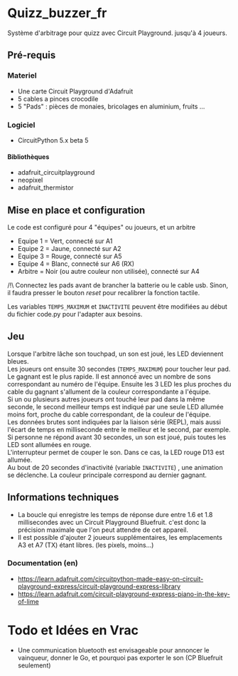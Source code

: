 # Quizz_buzzer_fr
Système d'arbitrage pour quizz avec Circuit Playground. jusqu'à 4 joueurs.

## Pré-requis

### Materiel
* Une carte Circuit Playground d'Adafruit
* 5 cables a pinces crocodile
* 5 "Pads" : pièces de monaies, bricolages en aluminium, fruits ...

### Logiciel

* CircuitPython 5.x beta 5

#### Bibliothèques
* adafruit_circuitplayground
* neopixel
* adafruit_thermistor

## Mise en place et configuration

Le code est configuré pour 4 "équipes" ou joueurs, et un arbitre <br>
* Equipe 1 = Vert, connecté sur A1
* Equipe 2 = Jaune, connecté sur A2
* Equipe 3 = Rouge, connecté sur A5
* Equipe 4 = Blanc, connecté sur A6 (RX)
* Arbitre = Noir (ou autre couleur non utilisée), connecté sur A4

/!\ Connectez les pads avant de brancher la batterie ou le cable usb. Sinon, il faudra presser le bouton *reset* pour recalibrer la fonction tactile.

Les variables `TEMPS_MAXIMUM` et `INACTIVITE` peuvent être modifiées au début du fichier code.py pour l'adapter aux besoins.


## Jeu

Lorsque l'arbitre lâche son touchpad, un son est joué, les LED deviennent bleues.<br>
Les joueurs ont ensuite 30 secondes (`TEMPS_MAXIMUM`) pour toucher leur pad. Le gagnant est le plus rapide. Il est annoncé avec un nombre de sons correspondant au numéro de l'équipe. Ensuite les 3 LED les plus proches du cable du gagnant s'allument de la couleur correspondante a l'équipe.<br>
Si un ou plusieurs autres joueurs ont touché leur pad dans la même seconde, le second meilleur temps est indiqué par une seule LED allumée moins fort, proche du cable correspondant, de la couleur de l'équipe.<br>
Les données brutes sont indiquées par la liaison série (REPL), mais aussi l'écart de temps en milliseconde entre le meilleur et le second, par exemple.<br>
Si personne ne répond avant 30 secondes, un son est joué, puis toutes les LED sont allumées en rouge.<br>
L'interrupteur permet de couper le son. Dans ce cas, la LED rouge D13 est allumée.<br>
Au bout de 20 secondes d'inactivité (variable `INACTIVITE`) , une animation se déclenche. La couleur principale correspond au dernier gagnant.<br>

## Informations techniques 

* La boucle qui enregistre les temps de réponse dure entre 1.6 et 1.8 millisecondes avec un Circuit Playground Bluefruit. c'est donc la précision maximale que l'on peut attendre de cet appareil.
* Il est possible d'ajouter 2 joueurs supplémentaires, les emplacements A3 et A7 (TX) étant libres. (les pixels, moins...)

### Documentation (en)

* https://learn.adafruit.com/circuitpython-made-easy-on-circuit-playground-express/circuit-playground-express-library
* https://learn.adafruit.com/circuit-playground-express-piano-in-the-key-of-lime



# Todo et Idées en Vrac

* Une communication bluetooth est envisageable pour annoncer le vainqueur, donner le Go, et pourquoi pas exporter le son (CP Bluefruit seulement)
